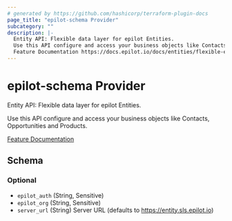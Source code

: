 ```yaml
---
# generated by https://github.com/hashicorp/terraform-plugin-docs
page_title: "epilot-schema Provider"
subcategory: ""
description: |-
  Entity API: Flexible data layer for epilot Entities.
  Use this API configure and access your business objects like Contacts, Opportunities and Products.
  Feature Documentation https://docs.epilot.io/docs/entities/flexible-entities
---
```


# epilot-schema Provider

Entity API: Flexible data layer for epilot Entities.

Use this API configure and access your business objects like Contacts, Opportunities and Products.

[Feature Documentation](https://docs.epilot.io/docs/entities/flexible-entities)



<!-- schema generated by tfplugindocs -->
## Schema

### Optional

- `epilot_auth` (String, Sensitive)
- `epilot_org` (String, Sensitive)
- `server_url` (String) Server URL (defaults to https://entity.sls.epilot.io)
